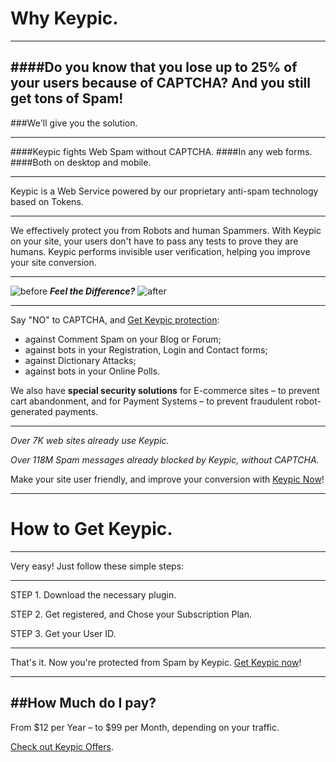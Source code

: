 Why Keypic.
=========
----
####Do you know that you lose up to 25% of your users because of CAPTCHA? And you still get tons of Spam!
----
###We'll give you the solution.

----

####Keypic fights Web Spam without CAPTCHA.
####In any web forms.
####Both on desktop and mobile.

----

Keypic is a Web Service powered by our proprietary anti-spam technology based on Tokens.

----

We effectively protect you from Robots and human Spammers. With Keypic on your site, your users don't have to pass any tests to prove they are humans. Keypic performs invisible user verification, helping you improve your site conversion.

----

![before](/images/apps/keypic/before.png "Form with CAPTCHA")
***Feel the Difference?***
![after](/images/apps/keypic/after.png "Form with Keypic")

----

Say "NO" to CAPTCHA, and [Get Keypic protection]:

  - against Comment Spam on your Blog or Forum;
  - against bots in your Registration, Login and Contact forms;
  - against Dictionary Attacks;
  - against bots in your Online Polls.

We also have **special security solutions** for E-commerce sites – to prevent cart abandonment, and for Payment Systems – to prevent fraudulent robot-generated payments.

----

*Over 7K web sites already use Keypic.*

*Over 118M Spam messages already blocked by Keypic, without CAPTCHA.*

Make your site user friendly, and improve your conversion with [Keypic Now]!

----

How to Get Keypic.
=========

----

Very easy! Just follow these simple steps:

----

STEP 1. Download the necessary plugin.


STEP 2. Get registered, and Chose your Subscription Plan.


STEP 3. Get your User ID.

----

That's it. Now you're protected from Spam by Keypic. [Get Keypic now]!

----

##How Much do I pay?
----

From $12 per Year – to $99 per Month, depending on your traffic.

[Check out Keypic Offers].


[Get Keypic protection]:http://keypic.com/?action=landingpage
[Keypic Now]:http://keypic.com/?action=landingpage
[Get Keypic Now]:http://keypic.com/?action=landingpage
[Check out Keypic Offers]:http://keypic.com/?action=landingpage

